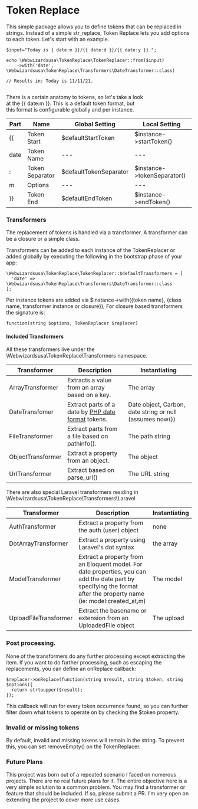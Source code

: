 # Token Replace

This simple package allows you to define tokens that can be replaced in strings. Instead of a simple str_replace, Token
Replace lets you add options to each token. Let's start with an example.

```  
$input="Today is { date:m }}/{{ date:d }}/{{ date:y }}.";  
  
echo \Webwizardsusa\TokenReplace\TokenReplacer::from($input)  
    ->with('date',  \Webwizardsusa\TokenReplace\Transformers\DateTransformer::class)  
      
// Results in: Today is 11/11/21.      
  
```  

There is a certain anatomy to tokens, so let's take a look  
at the {{ date:m }}. This is a default token format, but  
this format is configurable globally and per instance.

| Part | Name            | Global Setting         | Local Setting               
|------|-----------------|------------------------|-----------------------------|
| {{   | Token Start     | $defaultStartToken     | $instance->startToken()     |
| date | Token Name      | ---                    | ---                         |
| :    | Token Separator | $defaultTokenSeparator | $instance->tokenSeparator() |
| m    | Options         | ---                    | ---                         |
| }}   | Token End       | $defaultEndToken       | $instance->endToken()       |

### Transformers

The replacement of tokens is handled via a transformer. A transformer can be a closure or a simple class.

Transformers can be added to each instance of the TokenReplacer or added globally by executing the following
in the bootstrap phase of your app:

```
\Webwizardsusa\TokenReplace\TokenReplacer::$defaultTransformers = [  
  'date' => \Webwizardsusa\TokenReplace\Transformers\DateTransformer::class  
];
```

Per instance tokens are added via $instance->with({token name}, {class name, transformer instance or closure}); For
closure based transformers the signature is:

```
function(string $options, TokenReplacer $replacer)
``` 

#### Included Transformers

All these transformers live under the \Webwizardsusa\TokenReplace\Transformers namespace.

| Transformer       | Description                                                                                             | Instantiating                                            |
|-------------------|---------------------------------------------------------------------------------------------------------|----------------------------------------------------------|
| ArrayTransformer  | Extracts a value from an array based on a key.                                                          | The array                                                |
| DateTransfomer    | Extract parts of a date by [PHP date format](https://www.php.net/manual/en/datetime.format.php) tokens. | Date object, Carbon, date string or null (assumes now()) |
| FileTransformer   | Extract parts from a file based on pathinfo().                                                          | The path string                                          |
| ObjectTransformer | Extract a property from an object.                                                                      | The object                                               |
| UrlTransformer    | Extract based on parse_url()                                                                            | The URL string                                           |

There are also special Laravel transformers residing in \Webwizardsusa\TokenReplace\Transformers\Laravel

| Transformer           | Description                                                                                                                                                         | Instantiating |
|-----------------------|---------------------------------------------------------------------------------------------------------------------------------------------------------------------|---------------|
| AuthTransformer       | Extract a property from the auth (user) object                                                                                                                      | none          |
| DotArrayTransformer   | Extract a property using Laravel's dot syntax                                                                                                                       | the array     |
| ModelTransformer      | Extract a property from an Eloquent model. For date properties, you can add the date part by specifying the format after the property name (ie: model:created_at,m) | The model     |
| UploadFileTransformer | Extract the basename or extension from an UploadedFile object                                                                                                       | The upload    |

### Post processing.

None of the transformers do any further processing except extracting the item. If you want to do further processing,
such as escaping the replacements, you can define an onReplace callback:

```
$replacer->onReplace(function(string $result, string $token, string $options){  
  return strtoupper($result);  
});
```

This callback will run for every token occurrence found, so you can further filter down what tokens
to operate on by checking the $token property.

### Invalid or missing tokens

By default, invalid and missing tokens will remain in the string. To prevent this, you can set removeEmpty() on the
TokenReplacer.

### Future Plans

This project was born out of a repeated scenario I faced on numerous projects. There are no real future plans for it.
The entire objective here is a very simple solution to a common problem. You may find a transformer or feature that
should be included. If so, please submit a PR. I'm very open on extending the project to cover more use cases.
